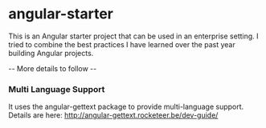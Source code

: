 angular-starter
===============

This is an Angular starter project that can be used in an enterprise setting. I tried to combine the best practices I have learned over the past year building Angular projects.

-- More details to follow --

### Multi Language Support
It uses the angular-gettext package to provide multi-language support. Details are here: http://angular-gettext.rocketeer.be/dev-guide/
